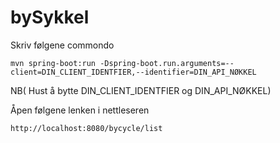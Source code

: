 # bySykkel

Skriv følgene commondo

	mvn spring-boot:run -Dspring-boot.run.arguments=--client=DIN_CLIENT_IDENTFIER,--identifier=DIN_API_NØKKEL

NB( Hust å bytte DIN_CLIENT_IDENTFIER og DIN_API_NØKKEL)

Åpen følgene lenken i nettleseren

	http://localhost:8080/bycycle/list
